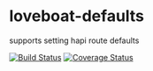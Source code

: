 # loveboat-defaults

supports setting hapi route defaults

[![Build Status](https://travis-ci.org/devinivy/loveboat-defaults.svg?branch=master)](https://travis-ci.org/devinivy/loveboat-defaults) [![Coverage Status](https://coveralls.io/repos/devinivy/loveboat-defaults/badge.svg?branch=master&service=github)](https://coveralls.io/github/devinivy/loveboat-defaults?branch=master)
